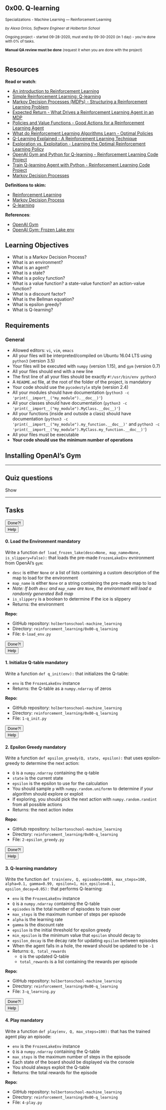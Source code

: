 <article class=""><div id="jigsaw-shortcut-lists"></div><h1 class="gap">0x00. Q-learning</h1><div id="project_id" style="display: none" data-project-id="783"></div><p class="sm-gap"><small><i class="fa fa-folder-open"></i> Specializations - Machine Learning ― Reinforcement Learning </small></p><p><em><small><i class="fa fa-user"></i> by Alexa Orrico, Software Engineer at Holberton School </small></em></p><p><small><i class="fa fa-calendar"></i> Ongoing project - started 09-28-2020, must end by 09-30-2020 (in 1 day) - you're done with <span id="student_task_done_percentage">0</span>% of tasks. </small></p><p><small><i class="fa fa-check-square"></i><strong>Manual QA review must be done</strong> (request it when you are done with the project) </small></p><article id="description" class="gap formatted-content"><p><img src="https://holbertonintranet.s3.amazonaws.com/uploads/medias/2020/8/5478322429e44f196aff6896f42ce2ea0741ba36.jpg?X-Amz-Algorithm=AWS4-HMAC-SHA256&amp;X-Amz-Credential=AKIARDDGGGOUWMNL5ANN%2F20200928%2Fus-east-1%2Fs3%2Faws4_request&amp;X-Amz-Date=20200928T201834Z&amp;X-Amz-Expires=86400&amp;X-Amz-SignedHeaders=host&amp;X-Amz-Signature=11c6774af17c1c95f46dc3afd0a551707b82c2339c038d45327fdc99a3977d0b" alt="" style=""></p><h2>Resources</h2><p><strong>Read or watch</strong>:</p><ul><li><a href="/rltoken/uSJcrn4-wamVCfbQQtI9EA" title="An introduction to Reinforcement Learning" target="_blank">An introduction to Reinforcement Learning</a></li><li><a href="/rltoken/OZSdqt0W5xx76Oigx3TzQg" title="Simple Reinforcement Learning: Q-learning" target="_blank">Simple Reinforcement Learning: Q-learning</a></li><li><a href="/rltoken/km2Nyp6zyAast1k5v9P_wQ" title="Markov Decision Processes (MDPs) - Structuring a Reinforcement Learning Problem" target="_blank">Markov Decision Processes (MDPs) - Structuring a Reinforcement Learning Problem</a></li><li><a href="/rltoken/mM6iGVu8uSr7siZJCM-D-Q" title="Expected Return - What Drives a Reinforcement Learning Agent in an MDP" target="_blank">Expected Return - What Drives a Reinforcement Learning Agent in an MDP</a></li><li><a href="/rltoken/HgOMxHB7SipUwDk6s3ZhUA" title="Policies and Value Functions - Good Actions for a Reinforcement Learning Agent" target="_blank">Policies and Value Functions - Good Actions for a Reinforcement Learning Agent</a></li><li><a href="/rltoken/Pd4kGKXr9Pd0qQ4RO93Xww" title="What do Reinforcement Learning Algorithms Learn - Optimal Policies" target="_blank">What do Reinforcement Learning Algorithms Learn - Optimal Policies</a></li><li><a href="/rltoken/vj2E0Jizi5qUKn6hLUnVSQ" title="Q-Learning Explained - A Reinforcement Learning Technique" target="_blank">Q-Learning Explained - A Reinforcement Learning Technique</a></li><li><a href="/rltoken/zQNxN36--R7hzP0ktiKOsg" title="Exploration vs. Exploitation - Learning the Optimal Reinforcement Learning Policy" target="_blank">Exploration vs. Exploitation - Learning the Optimal Reinforcement Learning Policy</a></li><li><a href="/rltoken/GMcf0lCJ-SlaF6FSUKaozA" title="OpenAI Gym and Python for Q-learning - Reinforcement Learning Code Project" target="_blank">OpenAI Gym and Python for Q-learning - Reinforcement Learning Code Project</a></li><li><a href="/rltoken/GE2nKBHgehHdd_XN7lK0Gw" title="Train Q-learning Agent with Python - Reinforcement Learning Code Project" target="_blank">Train Q-learning Agent with Python - Reinforcement Learning Code Project</a></li><li><a href="/rltoken/Dz37ih49PpmrJicq_IP3aA" title="Markov Decision Processes" target="_blank">Markov Decision Processes</a></li></ul><p><strong>Definitions to skim:</strong></p><ul><li><a href="/rltoken/z1eKcn91HbmHYtdwYEEXOQ" title="Reinforcement Learning" target="_blank">Reinforcement Learning</a></li><li><a href="/rltoken/PCdKyrHQRNARmxeSUCiOYQ" title="Markov Decision Process" target="_blank">Markov Decision Process</a></li><li><a href="/rltoken/T80msozXZ3wlSmq0ScCvrQ" title="Q-learning" target="_blank">Q-learning</a></li></ul><p><strong>References</strong>:</p><ul><li><a href="/rltoken/P8gDRc_PRTeK4okeztvmDQ" title="OpenAI Gym" target="_blank">OpenAI Gym</a></li><li><a href="https://github.com/openai/gym/blob/master/gym/envs/toy_text/frozen_lake.py" title="OpenAI Gym: Frozen Lake env" target="_blank">OpenAI Gym: Frozen Lake env</a></li></ul><h2>Learning Objectives</h2><ul><li>What is a Markov Decision Process?</li><li>What is an environment?</li><li>What is an agent?</li><li>What is a state?</li><li>What is a policy function?</li><li>What is a value function? a state-value function? an action-value function?</li><li>What is a discount factor?</li><li>What is the Bellman equation?</li><li>What is epsilon greedy?</li><li>What is Q-learning?</li></ul><h2>Requirements</h2><h3>General</h3><ul><li>Allowed editors: <code>vi</code>, <code>vim</code>, <code>emacs</code></li><li>All your files will be interpreted/compiled on Ubuntu 16.04 LTS using <code>python3</code> (version 3.5)</li><li>Your files will be executed with <code>numpy</code> (version 1.15), and <code>gym</code> (version 0.7)</li><li>All your files should end with a new line</li><li>The first line of all your files should be exactly <code>#!/usr/bin/env python3</code></li><li>A <code>README.md</code> file, at the root of the folder of the project, is mandatory</li><li>Your code should use the <code>pycodestyle</code> style (version 2.4)</li><li>All your modules should have documentation (<code>python3 -c 'print(__import__("my_module").__doc__)'</code>)</li><li>All your classes should have documentation (<code>python3 -c 'print(__import__("my_module").MyClass.__doc__)'</code>)</li><li>All your functions (inside and outside a class) should have documentation (<code>python3 -c 'print(__import__("my_module").my_function.__doc__)'</code> and <code>python3 -c 'print(__import__("my_module").MyClass.my_function.__doc__)'</code>)</li><li>All your files must be executable</li><li><strong>Your code should use the minimum number of operations</strong></li></ul><h2>Installing OpenAI’s Gym</h2><precode language="" precodenum="0"></precode></article><hr class="gap"><h2 class="gap">Quiz questions</h2><p id="quiz_questions_collapse_toggle">Show</p><section class="formatted-content quiz_questions_show_container" style="display: none;"><div class="quiz_question_item_container" data-role="quiz_question1549" data-position="1"><div class=" clearfix" id="quiz_question-1549"><h4 class="quiz_question">Question #0</h4><!-- Quiz question tags --><!-- Quiz question Body --><p>What is reinforcement learning?</p><!-- Quiz question Answers --><ul class="quiz_question_answers" data-question-id="1549"><li class=""><input type="checkbox" data-quiz-question-id="1549" data-quiz-answer-id="1597064459175" disabled=""><p>A type of supervised learning, because the rewards supervise the learning</p></li><li class=""><input type="checkbox" data-quiz-question-id="1549" data-quiz-answer-id="1597064470601" disabled=""><p>A type of unsupervised learning, because there are no labels for each action</p></li><li class=""><input type="checkbox" data-quiz-question-id="1549" data-quiz-answer-id="1597064530798" disabled="" checked=""><p>Its own subcategory of machine learning</p></li></ul><!-- Quiz question Tips --></div></div><div class="quiz_question_item_container" data-role="quiz_question1550" data-position="2"><div class=" clearfix" id="quiz_question-1550"><h4 class="quiz_question">Question #1</h4><!-- Quiz question tags --><!-- Quiz question Body --><p>What is an environment?</p><!-- Quiz question Answers --><ul class="quiz_question_answers" data-question-id="1550"><li class=""><input type="checkbox" data-quiz-question-id="1550" data-quiz-answer-id="1597064553450" disabled="" checked=""><p>The place in which actions can be performed</p></li><li class=""><input type="checkbox" data-quiz-question-id="1550" data-quiz-answer-id="1597064595587" disabled=""><p>A description of what the agent sees</p></li><li class=""><input type="checkbox" data-quiz-question-id="1550" data-quiz-answer-id="1597064613427" disabled=""><p>A list of actions that can be performed</p></li><li class=""><input type="checkbox" data-quiz-question-id="1550" data-quiz-answer-id="1597064684101" disabled=""><p>A description of which actions the agent should perform</p></li></ul><!-- Quiz question Tips --></div></div><div class="quiz_question_item_container" data-role="quiz_question1551" data-position="3"><div class=" clearfix" id="quiz_question-1551"><h4 class="quiz_question">Question #2</h4><!-- Quiz question tags --><!-- Quiz question Body --><p>An agent chooses its action based on:</p><!-- Quiz question Answers --><ul class="quiz_question_answers" data-question-id="1551"><li class=""><input type="checkbox" data-quiz-question-id="1551" data-quiz-answer-id="1597064723091" disabled="" checked=""><p>The current state</p></li><li class=""><input type="checkbox" data-quiz-question-id="1551" data-quiz-answer-id="1597064777168" disabled="" checked=""><p>The value function</p></li><li class=""><input type="checkbox" data-quiz-question-id="1551" data-quiz-answer-id="1597064804098" disabled="" checked=""><p>The policy function</p></li><li class=""><input type="checkbox" data-quiz-question-id="1551" data-quiz-answer-id="1597064811945" disabled="" checked=""><p>The previous reward</p></li></ul><!-- Quiz question Tips --></div></div><div class="quiz_question_item_container" data-role="quiz_question1553" data-position="4"><div class=" clearfix" id="quiz_question-1553"><h4 class="quiz_question">Question #3</h4><!-- Quiz question tags --><!-- Quiz question Body --><p>What is a policy function?</p><!-- Quiz question Answers --><ul class="quiz_question_answers" data-question-id="1553"><li class=""><input type="checkbox" data-quiz-question-id="1553" data-quiz-answer-id="1597064872304" disabled=""><p>A description of how the agent should be rewarded</p></li><li class=""><input type="checkbox" data-quiz-question-id="1553" data-quiz-answer-id="1597064897527" disabled="" checked=""><p>A description of how the agent should behave</p></li><li class=""><input type="checkbox" data-quiz-question-id="1553" data-quiz-answer-id="1597064922926" disabled=""><p>A description of how the agent could be rewarded in the future</p></li><li class=""><input type="checkbox" data-quiz-question-id="1553" data-quiz-answer-id="1597064941601" disabled="" checked=""><p>A function that is learned</p></li><li class=""><input type="checkbox" data-quiz-question-id="1553" data-quiz-answer-id="1597064983883" disabled=""><p>A function that is set at the beginning</p></li></ul><!-- Quiz question Tips --></div></div><div class="quiz_question_item_container" data-role="quiz_question1554" data-position="5"><div class=" clearfix" id="quiz_question-1554"><h4 class="quiz_question">Question #4</h4><!-- Quiz question tags --><!-- Quiz question Body --><p>What is a value function?</p><!-- Quiz question Answers --><ul class="quiz_question_answers" data-question-id="1554"><li class=""><input type="checkbox" data-quiz-question-id="1554" data-quiz-answer-id="1597064976871" disabled=""><p>A description of how the agent should be rewarded</p></li><li class=""><input type="checkbox" data-quiz-question-id="1554" data-quiz-answer-id="1597065040069" disabled=""><p>A description of how the agent should behave</p></li><li class=""><input type="checkbox" data-quiz-question-id="1554" data-quiz-answer-id="1597065041922" disabled="" checked=""><p>A description of how the agent could be rewarded in the future</p></li><li class=""><input type="checkbox" data-quiz-question-id="1554" data-quiz-answer-id="1597065043314" disabled="" checked=""><p>A function that is learned</p></li><li class=""><input type="checkbox" data-quiz-question-id="1554" data-quiz-answer-id="1597065044824" disabled=""><p>A function that is set at the beginning</p></li></ul><!-- Quiz question Tips --></div></div><div class="quiz_question_item_container" data-role="quiz_question1555" data-position="6"><div class=" clearfix" id="quiz_question-1555"><h4 class="quiz_question">Question #5</h4><!-- Quiz question tags --><!-- Quiz question Body --><p>What is epsilon-greedy?</p><!-- Quiz question Answers --><ul class="quiz_question_answers" data-question-id="1555"><li class=""><input type="checkbox" data-quiz-question-id="1555" data-quiz-answer-id="1597065092154" disabled=""><p>A type of policy function</p></li><li class=""><input type="checkbox" data-quiz-question-id="1555" data-quiz-answer-id="1597065108393" disabled=""><p>A type of value function</p></li><li class=""><input type="checkbox" data-quiz-question-id="1555" data-quiz-answer-id="1597065116708" disabled=""><p>A way to balance policy and value functions</p></li><li class=""><input type="checkbox" data-quiz-question-id="1555" data-quiz-answer-id="1597065133195" disabled="" checked=""><p>A balance exploration and exploitation</p></li></ul><!-- Quiz question Tips --></div></div><div class="quiz_question_item_container" data-role="quiz_question1556" data-position="7"><div class=" clearfix" id="quiz_question-1556"><h4 class="quiz_question">Question #6</h4><!-- Quiz question tags --><!-- Quiz question Body --><p>What is Q-learning?</p><!-- Quiz question Answers --><ul class="quiz_question_answers" data-question-id="1556"><li class=""><input type="checkbox" data-quiz-question-id="1556" data-quiz-answer-id="1597065211073" disabled="" checked=""><p>A reinforcement learning algorithm</p></li><li class=""><input type="checkbox" data-quiz-question-id="1556" data-quiz-answer-id="1597065222265" disabled=""><p>A deep reinforcement learning algorithm</p></li><li class=""><input type="checkbox" data-quiz-question-id="1556" data-quiz-answer-id="1597065232361" disabled="" checked=""><p>A value-based learning algorithm</p></li><li class=""><input type="checkbox" data-quiz-question-id="1556" data-quiz-answer-id="1597065318628" disabled=""><p>A policy-based learning algorithm</p></li><li class=""><input type="checkbox" data-quiz-question-id="1556" data-quiz-answer-id="1597065330302" disabled=""><p>A model-based approach</p></li></ul><!-- Quiz question Tips --></div></div></section><!-- Servers --><!-- Tasks --><hr class="gap"><h2 class="gap">Tasks</h2><section class="formatted-content"><div data-role="task6249" data-position="1"><div class=" clearfix gap" id="task-6249"><span id="user_id" data-id="870"></span><div class="student_task_controls"><!-- button Done --><button class="student_task_done btn btn-default no" data-task-id="6249"><span class="no"><i class="fa fa-square-o"></i></span><span class="yes"><i class="fa fa-check-square-o"></i></span><span class="pending"><i class="fa fa-spinner fa-pulse"></i></span> Done<span class="no pending">?</span><span class="yes">!</span></button><br><!-- button Help! --><button class="users_done_for_task btn btn-default btn-default" data-task-id="6249" data-project-id="783" data-toggle="modal" data-target="#task-6249-users-done-modal"> Help </button></div><h4 class="task"> 0. Load the Environment <span class="alert alert-warning mandatory-optional"> mandatory </span></h4><!-- Progress vs Score --><!-- Task Body --><p>Write a function <code>def load_frozen_lake(desc=None, map_name=None, is_slippery=False):</code> that loads the pre-made <code>FrozenLakeEnv</code> evnironment from OpenAI’s <code>gym</code>:</p><ul><li><code>desc</code> is either <code>None</code> or a list of lists containing a custom description of the map to load for the environment</li><li><code>map_name</code> is either <code>None</code> or a string containing the pre-made map to load</li><li><em>Note: If both <code>desc</code> and <code>map_name</code> are <code>None</code>, the environment will load a randomly generated 8x8 map</em></li><li><code>is_slippery</code> is a boolean to determine if the ice is slippery</li><li>Returns: the environment</li></ul><precode language="" precodenum="1"></precode><!-- Task URLs --><!-- Github information --><p class="sm-gap"><strong>Repo:</strong></p><ul><li>GitHub repository: <code>holbertonschool-machine_learning</code></li><li>Directory: <code>reinforcement_learning/0x00-q_learning</code></li><li>File: <code>0-load_env.py</code></li></ul></div></div><div data-role="task6250" data-position="2"><div class=" clearfix gap" id="task-6250"><span id="user_id" data-id="870"></span><div class="student_task_controls"><!-- button Done --><button class="student_task_done btn btn-default no" data-task-id="6250"><span class="no"><i class="fa fa-square-o"></i></span><span class="yes"><i class="fa fa-check-square-o"></i></span><span class="pending"><i class="fa fa-spinner fa-pulse"></i></span> Done<span class="no pending">?</span><span class="yes">!</span></button><br><!-- button Help! --><button class="users_done_for_task btn btn-default btn-default" data-task-id="6250" data-project-id="783" data-toggle="modal" data-target="#task-6250-users-done-modal"> Help </button></div><h4 class="task"> 1. Initialize Q-table <span class="alert alert-warning mandatory-optional"> mandatory </span></h4><!-- Progress vs Score --><!-- Task Body --><p>Write a function <code>def q_init(env):</code> that initializes the Q-table:</p><ul><li><code>env</code> is the <code>FrozenLakeEnv</code> instance</li><li>Returns: the Q-table as a <code>numpy.ndarray</code> of zeros</li></ul><precode language="" precodenum="2"></precode><!-- Task URLs --><!-- Github information --><p class="sm-gap"><strong>Repo:</strong></p><ul><li>GitHub repository: <code>holbertonschool-machine_learning</code></li><li>Directory: <code>reinforcement_learning/0x00-q_learning</code></li><li>File: <code>1-q_init.py</code></li></ul></div></div><div data-role="task6251" data-position="3"><div class=" clearfix gap" id="task-6251"><span id="user_id" data-id="870"></span><div class="student_task_controls"><!-- button Done --><button class="student_task_done btn btn-default no" data-task-id="6251"><span class="no"><i class="fa fa-square-o"></i></span><span class="yes"><i class="fa fa-check-square-o"></i></span><span class="pending"><i class="fa fa-spinner fa-pulse"></i></span> Done<span class="no pending">?</span><span class="yes">!</span></button><br><!-- button Help! --><button class="users_done_for_task btn btn-default btn-default" data-task-id="6251" data-project-id="783" data-toggle="modal" data-target="#task-6251-users-done-modal"> Help </button></div><h4 class="task"> 2. Epsilon Greedy <span class="alert alert-warning mandatory-optional"> mandatory </span></h4><!-- Progress vs Score --><!-- Task Body --><p>Write a function <code>def epsilon_greedy(Q, state, epsilon):</code> that uses epsilon-greedy to determine the next action:</p><ul><li><code>Q</code> is a <code>numpy.ndarray</code> containing the q-table</li><li><code>state</code> is the current state</li><li><code>epsilon</code> is the epsilon to use for the calculation</li><li>You should sample <code>p</code> with <code>numpy.random.uniformn</code> to determine if your algorithm should explore or exploit</li><li>If exploring, you should pick the next action with <code>numpy.random.randint</code> from all possible actions</li><li>Returns: the next action index</li></ul><precode language="" precodenum="3"></precode><!-- Task URLs --><!-- Github information --><p class="sm-gap"><strong>Repo:</strong></p><ul><li>GitHub repository: <code>holbertonschool-machine_learning</code></li><li>Directory: <code>reinforcement_learning/0x00-q_learning</code></li><li>File: <code>2-epsilon_greedy.py</code></li></ul></div></div><div data-role="task6252" data-position="4"><div class=" clearfix gap" id="task-6252"><span id="user_id" data-id="870"></span><div class="student_task_controls"><!-- button Done --><button class="student_task_done btn btn-default no" data-task-id="6252"><span class="no"><i class="fa fa-square-o"></i></span><span class="yes"><i class="fa fa-check-square-o"></i></span><span class="pending"><i class="fa fa-spinner fa-pulse"></i></span> Done<span class="no pending">?</span><span class="yes">!</span></button><br><!-- button Help! --><button class="users_done_for_task btn btn-default btn-default" data-task-id="6252" data-project-id="783" data-toggle="modal" data-target="#task-6252-users-done-modal"> Help </button></div><h4 class="task"> 3. Q-learning <span class="alert alert-warning mandatory-optional"> mandatory </span></h4><!-- Progress vs Score --><!-- Task Body --><p>Write the function <code>def train(env, Q, episodes=5000, max_steps=100, alpha=0.1, gamma=0.99, epsilon=1, min_epsilon=0.1, epsilon_decay=0.05):</code> that performs Q-learning:</p><ul><li><code>env</code> is the <code>FrozenLakeEnv</code> instance</li><li><code>Q</code> is a <code>numpy.ndarray</code> containing the Q-table</li><li><code>episodes</code> is the total number of episodes to train over</li><li><code>max_steps</code> is the maximum number of steps per episode</li><li><code>alpha</code> is the learning rate</li><li><code>gamma</code> is the discount rate</li><li><code>epsilon</code> is the initial threshold for epsilon greedy</li><li><code>min_epsilon</code> is the minimum value that <code>epsilon</code> should decay to</li><li><code>epsilon_decay</code> is the decay rate for updating <code>epsilon</code> between episodes</li><li>When the agent falls in a hole, the reward should be updated to be <code>-1</code></li><li>Returns: <code>Q, total_rewards</code><ul><li><code>Q</code> is the updated Q-table</li><li><code>total_rewards</code> is a list containing the rewards per episode</li></ul></li></ul><precode language="" precodenum="4"></precode><!-- Task URLs --><!-- Github information --><p class="sm-gap"><strong>Repo:</strong></p><ul><li>GitHub repository: <code>holbertonschool-machine_learning</code></li><li>Directory: <code>reinforcement_learning/0x00-q_learning</code></li><li>File: <code>3-q_learning.py</code></li></ul></div></div><div data-role="task6253" data-position="5"><div class=" clearfix gap" id="task-6253"><span id="user_id" data-id="870"></span><div class="student_task_controls"><!-- button Done --><button class="student_task_done btn btn-default no" data-task-id="6253"><span class="no"><i class="fa fa-square-o"></i></span><span class="yes"><i class="fa fa-check-square-o"></i></span><span class="pending"><i class="fa fa-spinner fa-pulse"></i></span> Done<span class="no pending">?</span><span class="yes">!</span></button><br><!-- button Help! --><button class="users_done_for_task btn btn-default btn-default" data-task-id="6253" data-project-id="783" data-toggle="modal" data-target="#task-6253-users-done-modal"> Help </button></div><h4 class="task"> 4. Play <span class="alert alert-warning mandatory-optional"> mandatory </span></h4><!-- Progress vs Score --><!-- Task Body --><p>Write a function <code>def play(env, Q, max_steps=100):</code> that has the trained agent play an episode:</p><ul><li><code>env</code> is the <code>FrozenLakeEnv</code> instance</li><li><code>Q</code> is a <code>numpy.ndarray</code> containing the Q-table</li><li><code>max_steps</code> is the maximum number of steps in the episode</li><li>Each state of the board should be displayed via the console</li><li>You should always exploit the Q-table</li><li>Returns: the total rewards for the episode</li></ul><precode language="" precodenum="5"></precode><!-- Task URLs --><!-- Github information --><p class="sm-gap"><strong>Repo:</strong></p><ul><li>GitHub repository: <code>holbertonschool-machine_learning</code></li><li>Directory: <code>reinforcement_learning/0x00-q_learning</code></li><li>File: <code>4-play.py</code></li></ul></div></div></section></article>
